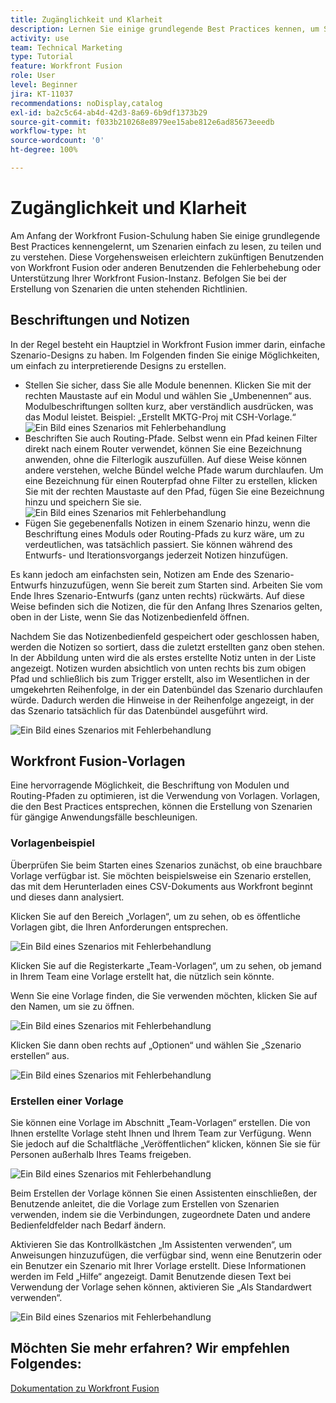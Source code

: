 ```yaml
---
title: Zugänglichkeit und Klarheit
description: Lernen Sie einige grundlegende Best Practices kennen, um Szenarien einfach zu lesen, freizugeben und zu verstehen.
activity: use
team: Technical Marketing
type: Tutorial
feature: Workfront Fusion
role: User
level: Beginner
jira: KT-11037
recommendations: noDisplay,catalog
exl-id: ba2c5c64-ab4d-42d3-8a69-6b9df1373b29
source-git-commit: f033b210268e8979ee15abe812e6ad85673eeedb
workflow-type: ht
source-wordcount: '0'
ht-degree: 100%

---
```


# Zugänglichkeit und Klarheit

Am Anfang der Workfront Fusion-Schulung haben Sie einige grundlegende Best Practices kennengelernt, um Szenarien einfach zu lesen, zu teilen und zu verstehen. Diese Vorgehensweisen erleichtern zukünftigen Benutzenden von Workfront Fusion oder anderen Benutzenden die Fehlerbehebung oder Unterstützung Ihrer Workfront Fusion-Instanz. Befolgen Sie bei der Erstellung von Szenarien die unten stehenden Richtlinien.

## Beschriftungen und Notizen

In der Regel besteht ein Hauptziel in Workfront Fusion immer darin, einfache Szenario-Designs zu haben. Im Folgenden finden Sie einige Möglichkeiten, um einfach zu interpretierende Designs zu erstellen.

* Stellen Sie sicher, dass Sie alle Module benennen. Klicken Sie mit der rechten Maustaste auf ein Modul und wählen Sie „Umbenennen“ aus. Modulbeschriftungen sollten kurz, aber verständlich ausdrücken, was das Modul leistet. Beispiel: „Erstellt MKTG-Proj mit CSH-Vorlage.“
  ![Ein Bild eines Szenarios mit Fehlerbehandlung](assets/design-optimization-and-testing-1.png)
* Beschriften Sie auch Routing-Pfade. Selbst wenn ein Pfad keinen Filter direkt nach einem Router verwendet, können Sie eine Bezeichnung anwenden, ohne die Filterlogik auszufüllen. Auf diese Weise können andere verstehen, welche Bündel welche Pfade warum durchlaufen. Um eine Bezeichnung für einen Routerpfad ohne Filter zu erstellen, klicken Sie mit der rechten Maustaste auf den Pfad, fügen Sie eine Bezeichnung hinzu und speichern Sie sie.
  ![Ein Bild eines Szenarios mit Fehlerbehandlung](assets/design-optimization-and-testing-2.png)
* Fügen Sie gegebenenfalls Notizen in einem Szenario hinzu, wenn die Beschriftung eines Moduls oder Routing-Pfads zu kurz wäre, um zu verdeutlichen, was tatsächlich passiert. Sie können während des Entwurfs- und Iterationsvorgangs jederzeit Notizen hinzufügen.

Es kann jedoch am einfachsten sein, Notizen am Ende des Szenario-Entwurfs hinzuzufügen, wenn Sie bereit zum Starten sind. Arbeiten Sie vom Ende Ihres Szenario-Entwurfs (ganz unten rechts) rückwärts. Auf diese Weise befinden sich die Notizen, die für den Anfang Ihres Szenarios gelten, oben in der Liste, wenn Sie das Notizenbedienfeld öffnen.

Nachdem Sie das Notizenbedienfeld gespeichert oder geschlossen haben, werden die Notizen so sortiert, dass die zuletzt erstellten ganz oben stehen. In der Abbildung unten wird die als erstes erstellte Notiz unten in der Liste angezeigt. Notizen wurden absichtlich von unten rechts bis zum obigen Pfad und schließlich bis zum Trigger erstellt, also im Wesentlichen in der umgekehrten Reihenfolge, in der ein Datenbündel das Szenario durchlaufen würde. Dadurch werden die Hinweise in der Reihenfolge angezeigt, in der das Szenario tatsächlich für das Datenbündel ausgeführt wird.

![Ein Bild eines Szenarios mit Fehlerbehandlung](assets/design-optimization-and-testing-3.png)

## Workfront Fusion-Vorlagen

Eine hervorragende Möglichkeit, die Beschriftung von Modulen und Routing-Pfaden zu optimieren, ist die Verwendung von Vorlagen. Vorlagen, die den Best Practices entsprechen, können die Erstellung von Szenarien für gängige Anwendungsfälle beschleunigen.

### Vorlagenbeispiel

Überprüfen Sie beim Starten eines Szenarios zunächst, ob eine brauchbare Vorlage verfügbar ist. Sie möchten beispielsweise ein Szenario erstellen, das mit dem Herunterladen eines CSV-Dokuments aus Workfront beginnt und dieses dann analysiert.

Klicken Sie auf den Bereich „Vorlagen“, um zu sehen, ob es öffentliche Vorlagen gibt, die Ihren Anforderungen entsprechen.

![Ein Bild eines Szenarios mit Fehlerbehandlung](assets/design-optimization-and-testing-4.png)

Klicken Sie auf die Registerkarte „Team-Vorlagen“, um zu sehen, ob jemand in Ihrem Team eine Vorlage erstellt hat, die nützlich sein könnte.

Wenn Sie eine Vorlage finden, die Sie verwenden möchten, klicken Sie auf den Namen, um sie zu öffnen.

![Ein Bild eines Szenarios mit Fehlerbehandlung](assets/design-optimization-and-testing-5.png)

Klicken Sie dann oben rechts auf „Optionen“ und wählen Sie „Szenario erstellen“ aus.

![Ein Bild eines Szenarios mit Fehlerbehandlung](assets/design-optimization-and-testing-6.png)

### Erstellen einer Vorlage

Sie können eine Vorlage im Abschnitt „Team-Vorlagen“ erstellen. Die von Ihnen erstellte Vorlage steht Ihnen und Ihrem Team zur Verfügung. Wenn Sie jedoch auf die Schaltfläche „Veröffentlichen“ klicken, können Sie sie für Personen außerhalb Ihres Teams freigeben.

![Ein Bild eines Szenarios mit Fehlerbehandlung](assets/design-optimization-and-testing-7.png)

Beim Erstellen der Vorlage können Sie einen Assistenten einschließen, der Benutzende anleitet, die die Vorlage zum Erstellen von Szenarien verwenden, indem sie die Verbindungen, zugeordnete Daten und andere Bedienfeldfelder nach Bedarf ändern.

Aktivieren Sie das Kontrollkästchen „Im Assistenten verwenden“, um Anweisungen hinzuzufügen, die verfügbar sind, wenn eine Benutzerin oder ein Benutzer ein Szenario mit Ihrer Vorlage erstellt. Diese Informationen werden im Feld „Hilfe“ angezeigt. Damit Benutzende diesen Text bei Verwendung der Vorlage sehen können, aktivieren Sie „Als Standardwert verwenden“.

![Ein Bild eines Szenarios mit Fehlerbehandlung](assets/design-optimization-and-testing-8.png)

## Möchten Sie mehr erfahren? Wir empfehlen Folgendes:

[Dokumentation zu Workfront Fusion](https://experienceleague.adobe.com/docs/workfront/using/adobe-workfront-fusion/workfront-fusion-2.html?lang=de)

